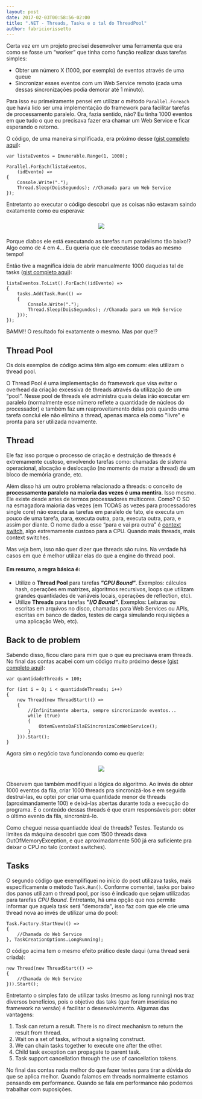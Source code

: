 ```yaml
---
layout: post
date: 2017-02-03T00:58:56-02:00
title: ".NET - Threads, Tasks e o tal do ThreadPool"
author: fabriciorissetto
---
```


Certa vez em um projeto precisei desenvolver uma ferramenta que era como se fosse um “worker” que tinha como função realizar duas tarefas simples:

- Obter um número X (1000, por exemplo) de eventos através de uma queue
- Sincronizar esses eventos com um Web Service remoto (cada uma dessas sincronizações podia demorar até 1 minuto).

Para isso eu primeiramente pensei em utilizar o método `Parallel.Foreach` que havia lido ser uma implementação do framework para facilitar tarefas de processamento paralelo. Ora, fazia sentido, não? Eu tinha 1000 eventos em que tudo o que eu precisava fazer era chamar um Web Service e ficar esperando o retorno. 

O código, de uma maneira simplificada, era próximo desse ([gist completo aqui]( https://gist.github.com/fabriciorissetto/69cfb8188cbab6c61eed30b6f814cdbf)):

    var listaEventos = Enumerable.Range(1, 1000);

    Parallel.ForEach(listaEventos,
        (idEvento) =>
    {
        Console.Write(".");
        Thread.Sleep(DoisSegundos); //Chamada para um Web Service
    });

Entretanto ao executar o código descobri que as coisas não estavam saindo exatamente como eu esperava:

<center>
  <img style="margin: 10px" src="{{ site.baseurl }}/content/2017-02-03-threadsetasks/parallel.gif" />
</center>

Porque diabos ele está executando as tarefas num paralelismo tão baixo!? Algo como de 4 em 4... Eu queria que ele executasse todas ao mesmo tempo!

Então tive a magnífica ideia de abrir manualmente 1000 daquelas tal de tasks ([gist completo aqui]( https://gist.github.com/fabriciorissetto/ca78913af7cadc5abb6550e7aad34bee)):

    listaEventos.ToList().ForEach((idEvento) =>
    {
        tasks.Add(Task.Run(() =>
        {
            Console.Write(".");
            Thread.Sleep(DoisSegundos); //Chamada para um Web Service
        }));
    });

BAMM!! O resultado foi exatamente o mesmo. Mas por que!?

## Thread Pool
Os dois exemplos de código acima têm algo em comum: eles utilizam o thread pool.

O Thread Pool é uma implementação do framework que visa evitar o overhead da criação excessiva de threads através da utilização de um “pool”. Nesse pool de threads ele administra quais delas irão executar em paralelo (normalmente esse número reflete a quantidade de núcleos do processador) e também faz um reaproveitamento delas pois quando uma tarefa conclui ele não elimina a thread, apenas marca ela como "livre" e pronta para ser utilizada novamente.

## Thread
Ele faz isso porque o processo de criação e destruição de threads é extremamente custoso, envolvendo tarefas como: chamadas de sistema operacional, alocação e deslocação (no momento de matar a thread) de um bloco de memória grande, etc. 

Além disso há um outro problema relacionado a threads: o conceito de **processamento paralelo na maioria das vezes é uma mentira**. Isso mesmo. Ele existe desde antes de termos processadores multicores. Como? O SO na esmagadora maioria das vezes (em TODAS as vezes para processadores single core) não executa as tarefas em paralelo de fato, ele executa um pouco de uma tarefa, para, executa outra, para, executa outra, para, e assim por diante. O nome dado a esse “para e vai pra outra” é [context switch]( https://en.wikipedia.org/wiki/Context_switch), algo extremamente custoso para a CPU. Quando mais threads, mais context switches. 

Mas veja bem, isso não quer dizer que threads são ruins. Na verdade há casos em que é melhor utilizar elas do que a engine do thread pool. 

#### Em resumo, a regra básica é:

- Utilize o **Thread Pool** para tarefas ***"CPU Bound"***. Exemplos: cálculos hash, operações em matrizes, algoritmos recursivos, loops que utilizam grandes quantidades de variáveis locais, operações de reflection, etc).
- Utilize **Threads** para tarefas ***"I/O Bound"***. Exemplos: Leituras ou escritas em arquivos no disco, chamadas para Web Services ou APIs, escritas em banco de dados, testes de carga simulando requisições a uma aplicação Web, etc).

## Back to de problem

Sabendo disso, ficou claro para mim que o que eu precisava eram threads. No final das contas acabei com um código muito próximo desse ([gist completo aqui](https://gist.github.com/fabriciorissetto/96b9db06f17bd10f4fdd0ab969a83845)):

    var quantidadeThreads = 100;
    
    for (int i = 0; i < quantidadeThreads; i++)
    {
        new Thread(new ThreadStart(() =>
        {
            //Infinitamente aberta, sempre sincronizando eventos...
            while (true)
            {
                ObtemEventoDaFilaESincronizaComWebService();
            }
        })).Start();
    }

Agora sim o negócio tava funcionando como eu queria:

<center>
  <img style="margin: 10px" src="{{ site.baseurl }}/content/2017-02-03-threadsetasks/threads.gif" />
</center>

Observem que também modifiquei a lógica do algoritmo. Ao invés de obter 1000 eventos da fila, criar 1000 threads pra sincronizá-los e em seguida destruí-las, eu optei por criar uma quantidade menor de threads (aproximandamente 100) e deixá-las abertas durante toda a execução do programa. E o conteúdo dessas threads é que eram responsáveis por: obter o último evento da fila, sincronizá-lo.

Como cheguei nessa quantiadde ideal de threads? Testes. Testando os limites da máquina descobri que com 1500 threads dava OutOfMemoryException, e que aproximadamente 500 já era suficiente pra deixar o CPU no talo (context switches).

## Tasks

O segundo código que exemplifiquei no início do post utilizava tasks, mais especificamente o método `Task.Run()`. Conforme comentei, tasks por baixo dos panos utilizam o thread pool, por isso é indicado que sejam utilizadas para tarefas *CPU Bound*. Entretanto, há uma opção que nos permite informar que aquela task será "demorada", isso faz com que ele crie uma thread nova ao invés de utilizar uma do pool:

    Task.Factory.StartNew(() =>
    {
        //Chamada do Web Service
    }, TaskCreationOptions.LongRunning);

O código acima tem o mesmo efeito prático deste daqui (uma thread será criada):

    new Thread(new ThreadStart(() =>
    {
        //Chamada do Web Service
    })).Start();

Entretanto o simples fato de utilizar tasks (mesmo as long running) nos traz diversos benefícios, pois o objetivo das taks (que foram inseridas no framework na versão) é facilitar o desenvolvimento. Algumas das vantagens:

1.	Task can return a result. There is no direct mechanism to return the result from thread.
2.	Wait on a set of tasks, without a signaling construct.
3.	We can chain tasks together to execute one after the other.
4.	Child task exception can propagate to parent task.
5.	Task support cancellation through the use of cancellation tokens.

No final das contas nada melhor do que fazer testes para tirar a dúvida do que se aplica melhor. Quando falamos em threads normalmente estamos pensando em performance. Quando se fala em performance não podemos trabalhar com suposições.

